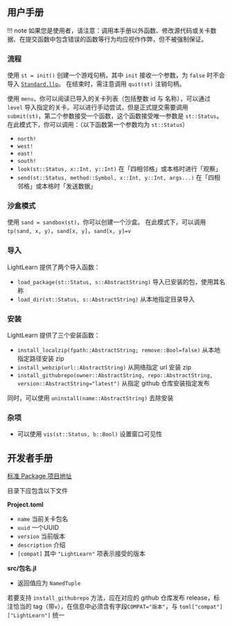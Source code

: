 ## 用户手册
!!! note
	如果您是使用者，请注意：调用本手册以外函数、修改源代码或关卡数据、在提交函数中包含错误的函数等行为均应视作作弊，但不被强制保证。

### 流程
使用 `st = init()` 创建一个游戏句柄，其中 `init` 接收一个参数，为 `false` 时不会导入 [`Standard.llp`](https://github.com/JuliaRoadmap/Standard.llp)。
在结束时，需注意调用 `quit(st)` 注销句柄。

使用 `menu`，你可以阅读已导入的关卡列表（包括整数 id 与 名称），可以通过 `level` 导入指定的关卡。可以进行手动尝试，但是正式提交需要调用 `submit(st)`，第二个参数接受一个函数，这个函数接受唯一参数是 `st::Status`。在此模式下，你可以调用：（以下函数第一个参数均为 `st::Status`）
* `north!`
* `west!`
* `east!`
* `south!`
* `look(st::Status, x::Int, y::Int)` 在「四相邻格」或本格时进行「观察」
* `send(st::Status, method::Symbol, x::Int, y::Int, args...)` 在「四相邻格」或本格时「发送数据」

### 沙盒模式
使用 `sand = sandbox(st)`，你可以创建一个沙盒。
在此模式下，可以调用 `tp(sand, x, y)`，`sand[x, y]`，`sand[x, y]=v`

### 导入
LightLearn 提供了两个导入函数：
* `load_package(st::Status, s::AbstractString)` 导入已安装的包，使用其名称
* `load_dir(st::Status, s::AbstractString)` 从本地指定目录导入

### 安装
LightLearn 提供了三个安装函数：
* `install_localzip(fpath::AbstractString; remove::Bool=false)` 从本地指定路径安装 zip
* `install_webzip(url::AbstractString)` 从网络指定 url 安装 zip
* `install_githubrepo(owner::AbstractString, repo::AbstractString, version::AbstractString="latest")` 从指定 github 仓库安装指定发布

同时，可以使用 `uninstall(name::AbstractString)` 去除安装

### 杂项
* 可以使用 `vis(st::Status, b::Bool)` 设置窗口可见性

## 开发者手册
[标准 Package 项目地址](https://github.com/JuliaRoadmap/Standard.llp)

目录下应包含以下文件

**Project.toml**
* `name` 当前关卡包名
* `uuid` 一个UUID
* `version` 当前版本
* `description` 介绍
* `[compat]` 其中 `"LightLearn"` 项表示接受的版本

**src/包名.jl**
* 返回值应为 `NamedTuple`

若要支持 `install_githubrepo` 方法，应在对应的 github 仓库发布 release，标注恰当的 tag（带`v`），在信息中必须含有字段`COMPAT="版本"`，与 `toml["compat"]["LightLearn"]` 统一
